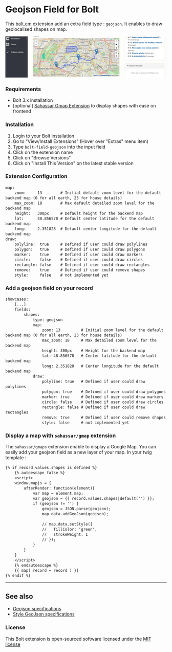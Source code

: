 Geojson Field for Bolt
======================

This [bolt.cm](https://bolt.cm/) extension add an extra field type : `geojson`.
It enables to draw geolocalised shapes on map.

![Bolt geojson Field image](https://raw.githubusercontent.com/nbehier/bolt-field-geojson/master/extra/screenshot.png)

### Requirements
- Bolt 3.x installation
- [optional] [Sahassar Gmap Extension](https://github.com/SahAssar/bolt-google-maps) to display shapes with ease on frontend

### Installation
1. Login to your Bolt installation
2. Go to "View/Install Extensions" (Hover over "Extras" menu item)
3. Type `bolt-field-geojson` into the input field
4. Click on the extension name
5. Click on "Browse Versions"
6. Click on "Install This Version" on the latest stable version

### Extension Configuration
```(yml)
map:
    zoom:     13        # Initial default zoom level for the default backend map (0 for all earth, 23 for house details)
    max_zoom: 18        # Max default detailed zoom level for the backend map
    height:   300px     # Default height for the backend map
    lat:      48.856578 # Default center latitude for the default backend map
    long:     2.351828  # Default center longitude for the default backend map
draw:
    polyline:  true     # Defined if user could draw polylines
    polygon:   true     # Defined if user could draw polygons
    marker:    true     # Defined if user could draw markers
    circle:    false    # Defined if user could draw circles
    rectangle: false    # Defined if user could draw rectangles
    remove:    true     # Defined if user could remove shapes
    style:     false    # not implemented yet
```

### Add a geojson field on your record
```(yml)
showcases:
    [...]
    fields:
        shapes:
            type: geojson
            map:
                zoom: 13         # Initial zoom level for the default backend map (0 for all earth, 23 for house details)
                max_zoom: 18     # Max detailed zoom level for the backend map
                height: 300px    # Height for the backend map
                lat: 48.856578   # Center latitude for the default backend map
                long: 2.351828   # Center longitude for the default backend map
            draw:
                polyline: true   # Defined if user could draw polylines
                polygon: true    # Defined if user could draw polygons
                marker: true     # Defined if user could draw markers
                circle: false    # Defined if user could draw circles
                rectangle: false # Defined if user could draw rectangles
                remove: true     # Defined if user could remove shapes
                style: false     # not implemented yet
```

### Display a map with `sahassar/gmap` extension
The `sahassar/gmaps` extension enable to display a Google Map.
You can easily add your geojson field as a new layer of your map.
In your twig template :
```(twig)
{% if record.values.shapes is defined %}
    {% autoescape false %}
    <script>
    window.mapjs = {
        afterRender: function(element){
            var map = element.map;
            var geojson = {{ record.values.shapes|default('') }};
            if (geojson != '') {
                geojson = JSON.parse(geojson);
                map.data.addGeoJson(geojson);

                // map.data.setStyle({
                //   fillColor: 'green',
                //   strokeWeight: 1
                // });
            }
        }
    }
    </script>
    {% endautoescape %}
    {{ map( record = record ) }}
{% endif %}
```

---

## See also
- [Geojson specifications](http://geojson.org/geojson-spec.html)
- [Style GeoJson specifications](http://gis.stackexchange.com/questions/22474/geojson-styling-information)

### License
This Bolt extension is open-sourced software licensed under the [MIT license](http://opensource.org/licenses/MIT)
